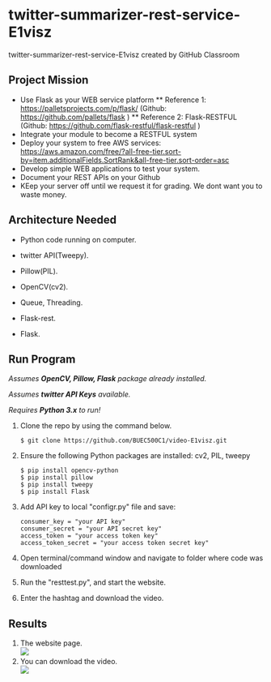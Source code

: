 # twitter-summarizer-rest-service-E1visz
twitter-summarizer-rest-service-E1visz created by GitHub Classroom


## Project Mission
* Use Flask as your WEB service platform
** Reference 1:  https://palletsprojects.com/p/flask/ (Github:  https://github.com/pallets/flask )
** Reference 2:  Flask-RESTFUL  (Github:  https://github.com/flask-restful/flask-restful )
* Integrate your module to become a RESTFUL system
* Deploy your system to free AWS services:  https://aws.amazon.com/free/?all-free-tier.sort-by=item.additionalFields.SortRank&all-free-tier.sort-order=asc
* Develop simple WEB applications to test your system.
* Document your REST APIs on your Github
* KEep your server off until we request it for grading.  We dont want you to waste money.



## Architecture Needed

* Python code running on computer.    

* twitter API(Tweepy).  

* Pillow(PIL).  

* OpenCV(cv2).  

* Queue, Threading.  

* Flask-rest. 

* Flask.   



## Run Program

*Assumes __OpenCV, Pillow, Flask__ package already installed.*

*Assumes __twitter API Keys__ available.*

*Requires __Python 3.x__ to run!*

1. Clone the repo by using the command below.
   ```
   $ git clone https://github.com/BUEC500C1/video-E1visz.git
   ```

2. Ensure the following Python packages are installed: cv2, PIL, tweepy
   ```
   $ pip install opencv-python  
   $ pip install pillow
   $ pip install tweepy
   $ pip install Flask
   ```
3. Add API key to local "configr.py" file and save:  
   ```
   consumer_key = "your API key"
   consumer_secret = "your API secret key"
   access_token = "your access token key"
   access_token_secret = "your access token secret key"
   ```
4. Open terminal/command window and navigate to folder where code was downloaded

5. Run the "resttest.py", and start the website.

6. Enter the hashtag and download the video.  




## Results


1. The website page.  
   <img src="img/Img result.png">
2. You can download the video.  
   <img src="img/Video result.png">






